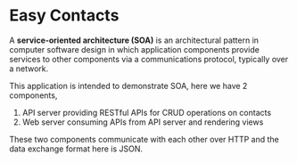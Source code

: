 # Easy Contacts

A **service-oriented architecture (SOA)** is an architectural pattern in computer software design in which application components provide services to other components via a communications protocol, typically over a network.

This application is intended to demonstrate SOA, here we have 2 components,
1. API server providing RESTful APIs for CRUD operations on contacts
2. Web server consuming APIs from API server and rendering views

These two components communicate with each other over HTTP and the data exchange format here is JSON.

